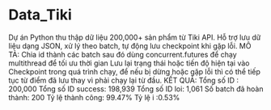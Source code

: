 # Data_Tiki
Dự án Python thu thập dữ liệu 200,000+ sản phẩm từ Tiki API. Hỗ trợ lưu dữ liệu dạng JSON, xử lý theo batch, tự động lưu checkpoint khi gặp lỗi.
MÔ TẢ:
  Chia id thành các batch sau đó dùng concurrent.futures để chạy multithread để tối ưu thời gian
  Lưu lại trạng thái hoặc tiến độ hiện tại vào Checkpoint trong quá trình chạy, để nếu bị dừng hoặc gặp lỗi thì có thể tiếp tục từ điểm đã lưu thay vì phải chạy lại   từ đầu.
KẾT QUẢ:
  Tổng số ID : 200,000
  Tổng số ID success: 198,939
  Tổng số ID loi: 1,061
  Số batch đã hoàn thành: 200
  Tỷ lệ thành công: 99.47%
  Tỷ lệ i :0.53%
